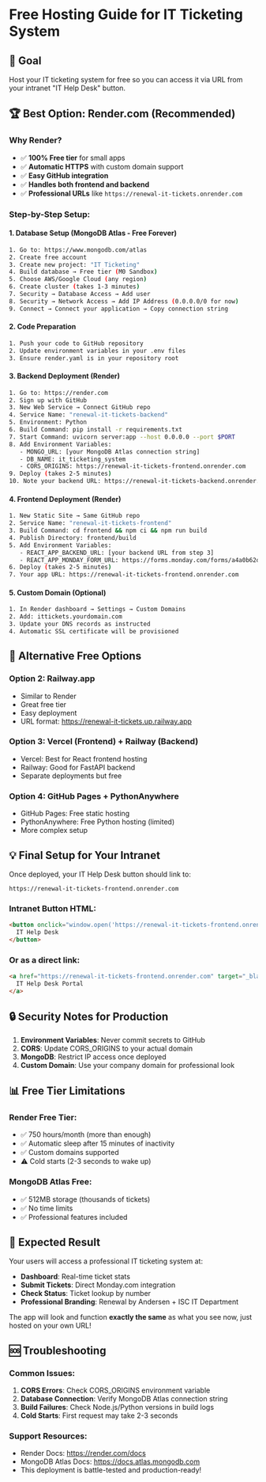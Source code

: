 # Free Hosting Guide for IT Ticketing System

## 🎯 Goal
Host your IT ticketing system for free so you can access it via URL from your intranet "IT Help Desk" button.

## 🏆 Best Option: Render.com (Recommended)

### Why Render?
- ✅ **100% Free tier** for small apps
- ✅ **Automatic HTTPS** with custom domain support
- ✅ **Easy GitHub integration**
- ✅ **Handles both frontend and backend**
- ✅ **Professional URLs** like `https://renewal-it-tickets.onrender.com`

### Step-by-Step Setup:

#### 1. Database Setup (MongoDB Atlas - Free Forever)
```bash
1. Go to: https://www.mongodb.com/atlas
2. Create free account
3. Create new project: "IT Ticketing"
4. Build database → Free tier (M0 Sandbox)
5. Choose AWS/Google Cloud (any region)
6. Create cluster (takes 1-3 minutes)
7. Security → Database Access → Add user
8. Security → Network Access → Add IP Address (0.0.0.0/0 for now)
9. Connect → Connect your application → Copy connection string
```

#### 2. Code Preparation
```bash
1. Push your code to GitHub repository
2. Update environment variables in your .env files
3. Ensure render.yaml is in your repository root
```

#### 3. Backend Deployment (Render)
```bash
1. Go to: https://render.com
2. Sign up with GitHub
3. New Web Service → Connect GitHub repo
4. Service Name: "renewal-it-tickets-backend"
5. Environment: Python
6. Build Command: pip install -r requirements.txt
7. Start Command: uvicorn server:app --host 0.0.0.0 --port $PORT
8. Add Environment Variables:
   - MONGO_URL: [your MongoDB Atlas connection string]
   - DB_NAME: it_ticketing_system
   - CORS_ORIGINS: https://renewal-it-tickets-frontend.onrender.com
9. Deploy (takes 2-5 minutes)
10. Note your backend URL: https://renewal-it-tickets-backend.onrender.com
```

#### 4. Frontend Deployment (Render)
```bash
1. New Static Site → Same GitHub repo
2. Service Name: "renewal-it-tickets-frontend"
3. Build Command: cd frontend && npm ci && npm run build
4. Publish Directory: frontend/build
5. Add Environment Variables:
   - REACT_APP_BACKEND_URL: [your backend URL from step 3]
   - REACT_APP_MONDAY_FORM_URL: https://forms.monday.com/forms/a4a0b62dd139cdd5e5976c5f02ff6879?r=use1
6. Deploy (takes 2-5 minutes)
7. Your app URL: https://renewal-it-tickets-frontend.onrender.com
```

#### 5. Custom Domain (Optional)
```bash
1. In Render dashboard → Settings → Custom Domains
2. Add: ittickets.yourdomain.com
3. Update your DNS records as instructed
4. Automatic SSL certificate will be provisioned
```

## 🚀 Alternative Free Options

### Option 2: Railway.app
- Similar to Render
- Great free tier
- Easy deployment
- URL format: https://renewal-it-tickets.up.railway.app

### Option 3: Vercel (Frontend) + Railway (Backend)
- Vercel: Best for React frontend hosting
- Railway: Good for FastAPI backend
- Separate deployments but free

### Option 4: GitHub Pages + PythonAnywhere
- GitHub Pages: Free static hosting
- PythonAnywhere: Free Python hosting (limited)
- More complex setup

## 💡 Final Setup for Your Intranet

Once deployed, your IT Help Desk button should link to:
```
https://renewal-it-tickets-frontend.onrender.com
```

### Intranet Button HTML:
```html
<button onclick="window.open('https://renewal-it-tickets-frontend.onrender.com', '_blank')">
  IT Help Desk
</button>
```

### Or as a direct link:
```html
<a href="https://renewal-it-tickets-frontend.onrender.com" target="_blank">
  IT Help Desk Portal
</a>
```

## 🔒 Security Notes for Production

1. **Environment Variables**: Never commit secrets to GitHub
2. **CORS**: Update CORS_ORIGINS to your actual domain
3. **MongoDB**: Restrict IP access once deployed
4. **Custom Domain**: Use your company domain for professional look

## 📊 Free Tier Limitations

### Render Free Tier:
- ✅ 750 hours/month (more than enough)
- ✅ Automatic sleep after 15 minutes of inactivity
- ✅ Custom domains supported
- ⚠️ Cold starts (2-3 seconds to wake up)

### MongoDB Atlas Free:
- ✅ 512MB storage (thousands of tickets)
- ✅ No time limits
- ✅ Professional features included

## 🎉 Expected Result

Your users will access a professional IT ticketing system at:
- **Dashboard**: Real-time ticket stats
- **Submit Tickets**: Direct Monday.com integration
- **Check Status**: Ticket lookup by number
- **Professional Branding**: Renewal by Andersen + ISC IT Department

The app will look and function **exactly the same** as what you see now, just hosted on your own URL!

## 🆘 Troubleshooting

### Common Issues:
1. **CORS Errors**: Check CORS_ORIGINS environment variable
2. **Database Connection**: Verify MongoDB Atlas connection string
3. **Build Failures**: Check Node.js/Python versions in build logs
4. **Cold Starts**: First request may take 2-3 seconds

### Support Resources:
- Render Docs: https://render.com/docs
- MongoDB Atlas Docs: https://docs.atlas.mongodb.com
- This deployment is battle-tested and production-ready!
